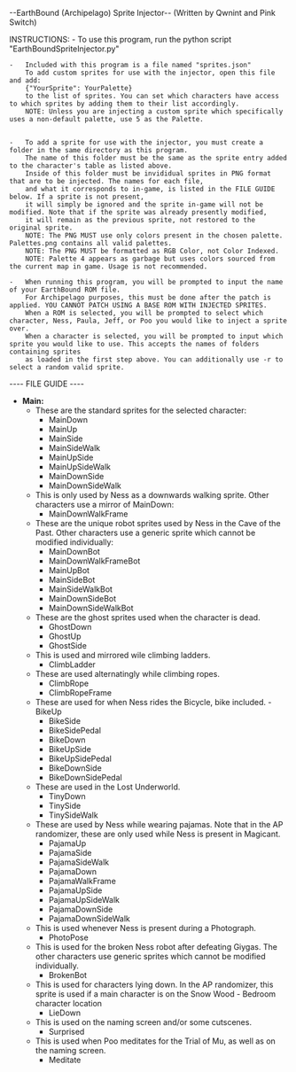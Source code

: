 --EarthBound (Archipelago) Sprite Injector--
(Written by Qwnint and Pink Switch)


INSTRUCTIONS:
	- To use this program, run the python script "EarthBoundSpriteInjector.py"

	-	Included with this program is a file named "sprites.json"
		To add custom sprites for use with the injector, open this file and add:
		{"YourSprite": YourPalette}
		to the list of sprites. You can set which characters have access to which sprites by adding them to their list accordingly.
		NOTE: Unless you are injecting a custom sprite which specifically uses a non-default palette, use 5 as the Palette.

	
	-	To add a sprite for use with the injector, you must create a folder in the same directory as this program.
		The name of this folder must be the same as the sprite entry added to the character's table as listed above.
		Inside of this folder must be invididual sprites in PNG format that are to be injected. The names for each file,
		and what it corresponds to in-game, is listed in the FILE GUIDE below. If a sprite is not present,
		it will simply be ignored and the sprite in-game will not be modified. Note that if the sprite was already presently modified,
		it will remain as the previous sprite, not restored to the original sprite.
		NOTE: The PNG MUST use only colors present in the chosen palette. Palettes.png contains all valid palettes.
		NOTE: The PNG MUST be formatted as RGB Color, not Color Indexed.
		NOTE: Palette 4 appears as garbage but uses colors sourced from the current map in game. Usage is not recommended.
		
	-	When running this program, you will be prompted to input the name of your EarthBound ROM file.
		For Archipelago purposes, this must be done after the patch is applied. YOU CANNOT PATCH USING A BASE ROM WITH INJECTED SPRITES.
		When a ROM is selected, you will be prompted to select which character, Ness, Paula, Jeff, or Poo you would like to inject a sprite over.
		When a character is selected, you will be prompted to input which sprite you would like to use. This accepts the names of folders containing sprites
		as loaded in the first step above. You can additionally use -r to select a random valid sprite.


---- FILE GUIDE ----
- **Main:**
  - These are the standard sprites for the selected character:
    - MainDown  
    - MainUp  
    - MainSide  
    - MainSideWalk  
    - MainUpSide  
    - MainUpSideWalk  
    - MainDownSide  
    - MainDownSideWalk
  - This is only used by Ness as a downwards walking sprite. Other characters use a mirror of MainDown:
    - MainDownWalkFrame
  - These are the unique robot sprites used by Ness in the Cave of the Past. Other characters use a generic sprite which cannot be modified individually:
    - MainDownBot  
    - MainDownWalkFrameBot  
    - MainUpBot
	- MainSideBot
	- MainSideWalkBot
	- MainDownSideBot
	- MainDownSideWalkBot
  - These are the ghost sprites used when the character is dead.
	- GhostDown
	- GhostUp
	- GhostSide
   - This is used and mirrored wile climbing ladders.
	 - ClimbLadder
   - These are used alternatingly while climbing ropes.
	 - ClimbRope
	 - ClimbRopeFrame
   - These are used for when Ness rides the Bicycle, bike included.
	 -BikeUp
	 - BikeSide
	 - BikeSidePedal
	 - BikeDown
	 - BikeUpSide
	 - BikeUpSidePedal
	 - BikeDownSide
	 - BikeDownSidePedal
   - These are used in the Lost Underworld.
	 - TinyDown
	 - TinySide
	 - TinySideWalk
   - These are used by Ness while wearing pajamas. Note that in the AP randomizer, these are only used while Ness is present in Magicant.
	 - PajamaUp
	 - PajamaSide
	 - PajamaSideWalk
	 - PajamaDown
	 - PajamaWalkFrame
	 - PajamaUpSide
	 - PajamaUpSideWalk
	 - PajamaDownSide
	 - PajamaDownSideWalk
   - This is used whenever Ness is present during a Photograph.
	  - PhotoPose
   - This is used for the broken Ness robot after defeating Giygas. The other characters use generic sprites which cannot be modified individually.
      - BrokenBot
   - This is used for characters lying down. In the AP randomizer, this sprite is used if a main character is on the Snow Wood - Bedroom character location
      - LieDown
   - This is used on the naming screen and/or some cutscenes.
       - Surprised
   - This is used when Poo meditates for the Trial of Mu, as well as on the naming screen.
	   - Meditate